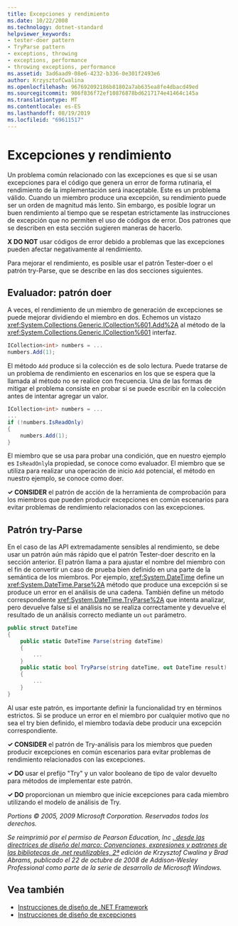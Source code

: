 ```yaml
---
title: Excepciones y rendimiento
ms.date: 10/22/2008
ms.technology: dotnet-standard
helpviewer_keywords:
- tester-doer pattern
- TryParse pattern
- exceptions, throwing
- exceptions, performance
- throwing exceptions, performance
ms.assetid: 3ad6aad9-08e6-4232-b336-0e301f2493e6
author: KrzysztofCwalina
ms.openlocfilehash: 967692092186b81802a7ab635ea8fe4dbacd49ed
ms.sourcegitcommit: 986f836f72ef10876878bd6217174e41464c145a
ms.translationtype: MT
ms.contentlocale: es-ES
ms.lasthandoff: 08/19/2019
ms.locfileid: "69611517"
---
```

# <a name="exceptions-and-performance"></a>Excepciones y rendimiento
Un problema común relacionado con las excepciones es que si se usan excepciones para el código que genera un error de forma rutinaria, el rendimiento de la implementación será inaceptable. Este es un problema válido. Cuando un miembro produce una excepción, su rendimiento puede ser un orden de magnitud más lento. Sin embargo, es posible lograr un buen rendimiento al tiempo que se respetan estrictamente las instrucciones de excepción que no permiten el uso de códigos de error. Dos patrones que se describen en esta sección sugieren maneras de hacerlo.

 **X DO NOT** usar códigos de error debido a problemas que las excepciones pueden afectar negativamente al rendimiento.

 Para mejorar el rendimiento, es posible usar el patrón Tester-doer o el patrón try-Parse, que se describe en las dos secciones siguientes.

## <a name="tester-doer-pattern"></a>Evaluador: patrón doer
 A veces, el rendimiento de un miembro de generación de excepciones se puede mejorar dividiendo el miembro en dos. Echemos un vistazo <xref:System.Collections.Generic.ICollection%601.Add%2A> al método de la <xref:System.Collections.Generic.ICollection%601> interfaz.

```csharp
ICollection<int> numbers = ...
numbers.Add(1);
```

 El método `Add` produce si la colección es de solo lectura. Puede tratarse de un problema de rendimiento en escenarios en los que se espera que la llamada al método no se realice con frecuencia. Una de las formas de mitigar el problema consiste en probar si se puede escribir en la colección antes de intentar agregar un valor.

```csharp
ICollection<int> numbers = ...
...
if (!numbers.IsReadOnly)
{
    numbers.Add(1);
}
```

 El miembro que se usa para probar una condición, que en nuestro ejemplo es `IsReadOnly`la propiedad, se conoce como evaluador. El miembro que se utiliza para realizar una operación de inicio `Add` potencial, el método en nuestro ejemplo, se conoce como doer.

 **✓ CONSIDER** el patrón de acción de la herramienta de comprobación para los miembros que pueden producir excepciones en común escenarios para evitar problemas de rendimiento relacionados con las excepciones.

## <a name="try-parse-pattern"></a>Patrón try-Parse
 En el caso de las API extremadamente sensibles al rendimiento, se debe usar un patrón aún más rápido que el patrón Tester-doer descrito en la sección anterior. El patrón llama a para ajustar el nombre del miembro con el fin de convertir un caso de prueba bien definido en una parte de la semántica de los miembros. Por ejemplo, <xref:System.DateTime> define un <xref:System.DateTime.Parse%2A> método que produce una excepción si se produce un error en el análisis de una cadena. También define un método correspondiente <xref:System.DateTime.TryParse%2A> que intenta analizar, pero devuelve false si el análisis no se realiza correctamente y devuelve el resultado de un análisis correcto mediante un `out` parámetro.

```csharp
public struct DateTime
{
    public static DateTime Parse(string dateTime)
    {
        ...
    }
    public static bool TryParse(string dateTime, out DateTime result)
    {
        ...
    }
}
```

 Al usar este patrón, es importante definir la funcionalidad try en términos estrictos. Si se produce un error en el miembro por cualquier motivo que no sea el try bien definido, el miembro todavía debe producir una excepción correspondiente.

 **✓ CONSIDER** el patrón de Try-análisis para los miembros que pueden producir excepciones en común escenarios para evitar problemas de rendimiento relacionados con las excepciones.

 **✓ DO** usar el prefijo "Try" y un valor booleano de tipo de valor devuelto para métodos de implementar este patrón.

 **✓ DO** proporcionan un miembro que inicie excepciones para cada miembro utilizando el modelo de análisis de Try.

 *Portions © 2005, 2009 Microsoft Corporation. Reservados todos los derechos.*

 *Se reimprimió por el permiso de Pearson Education, Inc [. desde las directrices de diseño del marco: Convenciones, expresiones y patrones de las bibliotecas de .net reutilizables, 2ª](https://www.informit.com/store/framework-design-guidelines-conventions-idioms-and-9780321545619) edición de Krzysztof Cwalina y Brad Abrams, publicado el 22 de octubre de 2008 de Addison-Wesley Professional como parte de la serie de desarrollo de Microsoft Windows.*

## <a name="see-also"></a>Vea también

- [Instrucciones de diseño de .NET Framework](../../../docs/standard/design-guidelines/index.md)
- [Instrucciones de diseño de excepciones](../../../docs/standard/design-guidelines/exceptions.md)
